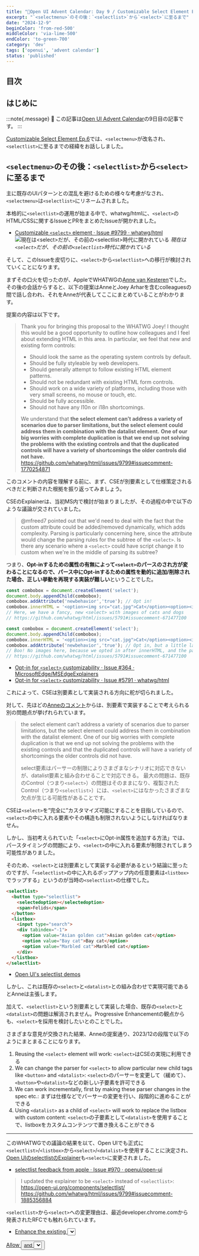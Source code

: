 ```yaml
---
title: "🎄Open UI Advent Calendar: Day 9 / Customizable Select Element Ep.7"
excerpt: "`<selectmenu>`のその後：`<selectlist>`から`<select>`に至るまで"
date: "2024-12-9"
beginColor: 'from-red-500'
middleColor: 'via-lime-500'
endColor: 'to-green-700'
category: 'dev'
tags: ['openui', 'advent calendar']
status: 'published'
---
```

## 目次

## はじめに

:::note{.message}
🎄 この記事は[Open UI Advent Calendar](https://adventar.org/calendars/10293)の9日目の記事です。
:::

[Customizable Select Element Ep.6](https://blog.sakupi01.com/dev/articles/2024-openui-advent-8)では、`<selectmenu>`が改名され、`<selectlist>`に至るまでの経緯をお話ししました。

## `<selectmenu>`のその後：`<selectlist>`から`<select>`に至るまで

主に既存のUIパターンとの混乱を避けるための様々な考慮がなされ、`<selectmenu>`は`<selectlist>`にリネームされました。

本格的に`<selectlist>`の運用が始まる中で、whatwg/htmlに、`<select>`のHTML/CSSに関するIssueとPRをまとめたIssueが開かれました。

- [Customizable `<select>` element · Issue #9799 · whatwg/html](https://github.com/whatwg/html/issues/9799)
![現在は`<select>`だが、その前の`<selectlist>`時代に開かれている](/select-wrapped-issue.png)
*現在は`<select>`だが、その前の`<selectlist>`時代に開かれている*

そして、このIssueを皮切りに、`<select>`から`<selectlist>`への移行が検討されていくことになります。

まずその口火を切ったのが、AppleでWHATWGの[Anne van Kesteren](https://x.com/annevk)でした。その後の会話からすると、以下の提案はAnneとJoey Arharを含むcolleaguesの間で話し合われ、それをAnneが代表してここにまとめていることがわかります。

提案の内容は以下です。

> Thank you for bringing this proposal to the WHATWG Joey! I thought this would be a good opportunity to outline how colleagues and I feel about extending HTML in this area. In particular, we feel that new and existing form controls:
>
> - Should look the same as the operating system controls by default.
> - Should be fully styleable by web developers.
> - Should generally attempt to follow existing HTML element patterns.
> - Should not be redundant with existing HTML form controls.
> - Should work on a wide variety of platforms, including those with very small screens, no mouse or touch, etc.
> - Should be fully accessible.
> - Should not have any l10n or i18n shortcomings.
>
> We understand that **the select element can’t address a variety of scenarios due to parser limitations, but the select element could address them in combination with the datalist element.** **One of our big worries with complete duplication is that we end up not solving the problems with the existing controls and that the duplicated controls will have a variety of shortcomings the older controls did not have.**
> https://github.com/whatwg/html/issues/9799#issuecomment-1770254871

このコメントの内容を理解する前に、まず、CSEが別要素として仕様策定されるべきだと判断された根拠を振り返ってみましょう。

CSEのExplainerは、当初MS内で検討が始まりましたが、その過程の中で以下のような議論が交されていました。

> @mfreed7 pointed out that we'd need to deal with the fact that the custom attribute could be added/removed dynamically, which adds complexity. Parsing is particularly concerning here, since the attribute would change the parsing rules for the subtree of the `<select>`. Is there any scenario where a `<select>` could have script change it to custom when we're in the middle of parsing its subtree?

つまり、**Opt-inするための属性の有無によって`<select>`のパースのされ方が変わることになるので、パース中にOpt-inするための属性を動的に追加/削除された場合、正しい挙動を再現する実装が難しい**ということでした。

```js title="e.g. optionに任意の要素を正常に追加することができる"
const combobox = document.createElement('select');
document.body.appendChild(combobox);
combobox.addAttribute('newbehavior','true'); // Opt in!
combobox.innerHTML = '<option><img src="cat.jpg">Cat</option><option><img src="dog.jpg">Dog</option>';
// Here, we have a fancy, new <select> with images of cats and dogs
// https://github.com/whatwg/html/issues/5791#issuecomment-671477100
```

```js title="e.g. タイミングの問題で、optionに任意の要素を追加することができない"
const combobox = document.createElement('select');
document.body.appendChild(combobox);
combobox.innerHTML = '<option><img src="cat.jpg">Cat</option><option><img src="dog.jpg">Dog</option>';
combobox.addAttribute('newbehavior','true'); // Opt in, but a little late
// Boo! No images here, because we opted in after innerHTML, and the parser removed the <img> tags.
// https://github.com/whatwg/html/issues/5791#issuecomment-671477100
```

- [Opt-in for `<select>` customizability · Issue #364 · MicrosoftEdge/MSEdgeExplainers](https://github.com/MicrosoftEdge/MSEdgeExplainers/issues/364)
- [Opt-in for `<select>` customizability · Issue #5791 · whatwg/html](https://github.com/whatwg/html/issues/5791)

これによって、CSEは別要素として実装される方向に舵が切られました。

対して、先ほどの[Anneのコメント](https://github.com/whatwg/html/issues/9799#issuecomment-1770254871)からは、別要素で実装することで考えられる別の問題点が挙げれられています。

> the select element can’t address a variety of scenarios due to parser limitations, but the select element could address them in combination with the datalist element. One of our big worries with complete duplication is that we end up not solving the problems with the existing controls and that the duplicated controls will have a variety of shortcomings the older controls did not have.
>
> select要素はパーサーの制限によりさまざまなシナリオに対応できないが、datalist要素と組み合わせることで対応できる。
> 最大の問題は、既存のControl（つまり`<select>`）の問題はそのままになり、複製されたControl（つまり`<selectlist>`）には、`<select>`にはなかったさまざまな欠点が生じる可能性があることです。

CSEは`<select>`を”完全に”カスタマイズ可能にすることを目指しているので、`<select>`の中に入れる要素やその構造も制限されないようにしなければなりません。

しかし、当初考えられていた「`<select>`にOpt-in属性を追加する方法」では、パースタイミングの問題により、`<select>`の中に入れる要素が制限されてしまう可能性がありました。

そのため、`<select>`とは別要素として実装する必要があるという結論に至ったのですが、「`<selectlist>`の中に入れるポップアップ内の任意要素は`<listbox>`でラップする」というのが当時の`<selectlist>`の仕様でした。

```html title="当時のselectlistの例"
<selectlist>
  <button type="selectlist">
    <selectedoption></selectedoption>
    <span>Felids</span>
  </button>
  <listbox>
    <input type="search">
    <div tabindex="-1">
      <option value="Asian golden cat">Asian golden cat</option>
      <option value="Bay cat">Bay cat</option>
      <option value="Marbled cat">Marbled cat</option>
    </div>
  </listbox>
</selectlist>
```

- [Open UI's selectlist demos](https://microsoftedge.github.io/Demos/selectlist/index.html)

しかし、これは既存の`<select>`と`<datalist>`との組み合わせで実現可能であるとAnneは主張します。

加えて、`<selectlist>`という別要素として実装した場合、既存の`<select>`と`<datalist>`の問題は解消されません。Progressive Enhancementの観点からも、`<select>`を採用を検討したいとのことでした。

さまざまな意見が交換された結果、Anneの提案通り、2023/12の段階で以下のようにまとまることになります。

1. Reusing the `<select>` element will work: `<select>`はCSEの実現に利用できる
2. We can change the parser for `<select>` to allow particular new child tags like `<button>` and `<datalist>`: `<select>`のパーサーを変更して（緩めて）、`<button>`や`<datalist>`などの新しい子要素を許可できる
3. We can work incrementally, first by making these parser changes in the spec etc.: まずは仕様などでパーサーの変更を行い、段階的に進めることができる
4. Using `<datalist>` as a child of `<select>` will work to replace the listbox with custom content: `<select>`の子要素として`<datalist>`を使用することで、listboxをカスタムコンテンツで置き換えることができる

---

このWHATWGでの議論の結果を以て、Open UIでも正式に`<selectlist>`/`<listbox>`から`<select>`/`<datalist>`を使用することに決定され、[Open UIのselectlistのExplainer](https://open-ui.org/components/selectlist/)も`<select>`に変更されました。

- [selectlist feedback from apple · Issue #970 · openui/open-ui](https://github.com/openui/open-ui/issues/970)

> I updated the explainer to be `<select>` instead of `<selectlist>`: https://open-ui.org/components/selectlist/
> https://github.com/whatwg/html/issues/9799#issuecomment-1885356884

`<selectlist>`から`<select>`への変更理由は、最近developer.chrome.comから発表されたRFCでも触れられています。

- [Enhance the existing <select> element | Request for developer feedback: customizable select  |  Blog  |  Chrome for Developers](https://developer.chrome.com/blog/rfc-customizable-select#enhance_the_existing_select_element)

[Allow <button> and <datalist> in <select> by chromium-wpt-export-bot · Pull Request #43640 · web-platform-tests/wpt](https://github.com/web-platform-tests/wpt/pull/43640)

***

また良い長さになってしまったので終わってしまうんですが、Anneの提案以降に議論された`<select>`に至る過程が興味深いものだったので、また書くかもしれません。
今度は、そんなCustomizableな`<select>`の現状を見ていきたいと思います。

それでは、また明日⛄

See you tomorrow!

### Appendix

- [Two levels of customising `<selectlist>` | hidde.blog](https://hidde.blog/custom-select-with-selectlist/)
- [Open UI's selectlist demos](https://microsoftedge.github.io/Demos/selectlist/index.html)
